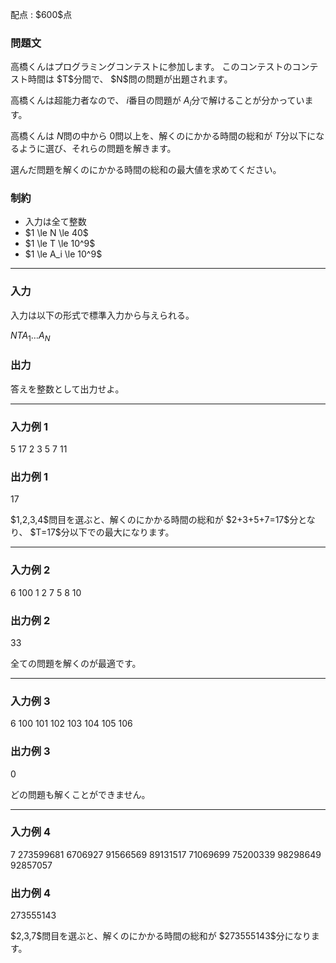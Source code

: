 
<div>

<span>

<span>

<p>
配点 : $600$点
</p>

<div>

<section>

### **問題文**

<p>
高橋くんはプログラミングコンテストに参加します。 このコンテストのコンテスト時間は $T$分間で、 $N$問の問題が出題されます。

高橋くんは超能力者なので、 $i$番目の問題が $A_i$分で解けることが分かっています。

高橋くんは $N$問の中から $0$問以上を、解くのにかかる時間の総和が $T$分以下になるように選び、それらの問題を解きます。

選んだ問題を解くのにかかる時間の総和の最大値を求めてください。
</p>

</section>

</div>

<div>

<section>

### **制約**

<ul>

<li>
入力は全て整数
</li>

<li>
$1 \le N \le 40$
</li>

<li>
$1 \le T \le 10^9$
</li>

<li>
$1 \le A_i \le 10^9$
</li>

</ul>

</section>

</div>

---

<div>

<div>

<section>

### **入力**

<p>
入力は以下の形式で標準入力から与えられる。
</p>

<div>

$N$$T$$A_1$$\dots$$A_N$
</div>

</section>

</div>

<div>

<section>

### **出力**

<p>
答えを整数として出力せよ。
</p>

</section>

</div>

</div>

---

<div>

<section>

### **入力例 1**

<div>

5 17
2 3 5 7 11

</div>

</section>

</div>

<div>

<section>

### **出力例 1**

<div>

17

</div>

<p>
$1,2,3,4$問目を選ぶと、解くのにかかる時間の総和が $2+3+5+7=17$分となり、 $T=17$分以下での最大になります。
</p>

</section>

</div>

---

<div>

<section>

### **入力例 2**

<div>

6 100
1 2 7 5 8 10

</div>

</section>

</div>

<div>

<section>

### **出力例 2**

<div>

33

</div>

<p>
全ての問題を解くのが最適です。
</p>

</section>

</div>

---

<div>

<section>

### **入力例 3**

<div>

6 100
101 102 103 104 105 106

</div>

</section>

</div>

<div>

<section>

### **出力例 3**

<div>

0

</div>

<p>
どの問題も解くことができません。
</p>

</section>

</div>

---

<div>

<section>

### **入力例 4**

<div>

7 273599681
6706927 91566569 89131517 71069699 75200339 98298649 92857057

</div>

</section>

</div>

<div>

<section>

### **出力例 4**

<div>

273555143

</div>

<p>
$2,3,7$問目を選ぶと、解くのにかかる時間の総和が $273555143$分になります。
</p>

</section>

</div>

</span>

</span>

</div>
